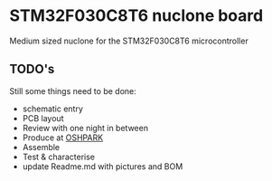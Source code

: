 # STM32F030C8T6 nuclone board
Medium sized nuclone for the STM32F030C8T6 microcontroller
## TODO's
Still some things need to be done:
* schematic entry 
* PCB layout
* Review with one night in between
* Produce at [OSHPARK](https://oshpark.com/)
* Assemble
* Test & characterise
* update Readme.md with pictures and BOM


